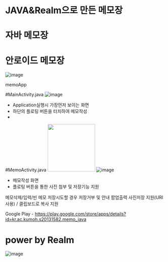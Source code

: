# JAVA&Realm으로 만든 메모장 
# 자바 메모장
# 안로이드 메모장
![image](https://user-images.githubusercontent.com/71119800/132815477-13af8c50-c73b-4e2f-b5ed-e9de34e53d62.png)

memoApp

#MainActivity.java
![image](https://user-images.githubusercontent.com/71119800/132938392-04e96f7f-c187-48a2-ac64-394dc0bf37b4.png)

- Application실행시 가장먼저 보이는 화면
- 하단의 플로팅 버튼을 터치하여 메모작성
- 
#MemoActivity.java
<img src="https://user-images.githubusercontent.com/71119800/132938408-fd7f8174-d756-49d5-a6d7-647d52b61989.png" width="150">
![image](https://user-images.githubusercontent.com/71119800/132938440-d0829746-7bd8-4207-9674-9c2a6704d24d.png)

- 메모작성 화면
- 플로팅 버튼을 통한 사진 첨부 및 저장기능 지원



메모삭제/입력/빈 메모 저장시도할 경우 저장거부 및 안내 팝업출력
사진저장 지원(URI사용) / 클립보드로 복사 지원

Google Play - https://play.google.com/store/apps/details?id=kr.ac.kumoh.s20131582.memo_java


# power by Realm
![image](https://user-images.githubusercontent.com/71119800/132815202-6f98cdfe-2766-46bb-a3af-2f0c088e1713.png)
